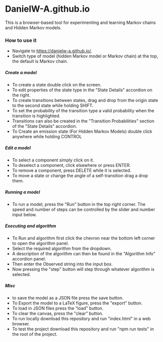 # DanielW-A.github.io

This is a browser-based tool for experimenting and learning Markov chains and Hidden Markov models.

### How to use it

- Navigate to https://danielw-a.github.io/.
- Switch type of model (hidden Markov model or Markov chain) at the top, the default is Markov chain.

##### Create a model

- To create a state double click on the screen.
- To edit properties of the state type in the "State Details" accordion on the right.
- To create transitions between states, drag and drop from the origin state to the second state while holding SHIFT.
- To set the probability of the transition type a valid probability when the transition is highlighted.
- Transitions can also be created in the "Transition Probabilities" section of the "State Details" accordion.
- To Create an emission state (For Hidden Markov Models) double click anywhere while holding CONTROL

##### Edit a model

- To select a component simply click on it.
- To deselect a component, click elsewhere or press ENTER.
- To remove a component, press DELETE while it is selected.
- To move a state or change the angle of a self-transition drag a drop them.

##### Running a model

- To run a model, press the "Run" button in the top right corner. The speed and number of steps can be controlled by the slider and number input below.

##### Executing and algorithm
	
- To Run and algorithm first click the chevron near the bottom left corner to open the algorithm panel.
- Select the required algorithm from the dropdown.
- A description of the algorithm can then be found in the "Algorithm Info" accordion panel.
- Then enter the Observed string into the input box.
- Now pressing the "step" button will step through whatever algorithm is selected.

##### Misc

- to save the model as a JSON file press the save button.
- To Export the model to a LaTeX figure, press the "export" button.
- To load in JSON files press the "load" button.
- To clear the canvas, press the "clear” button.
- To run locally download this repository and run "index.html" in a web browser.
- To test the project download this repository and run "npm run tests" in the root of the project.
 
